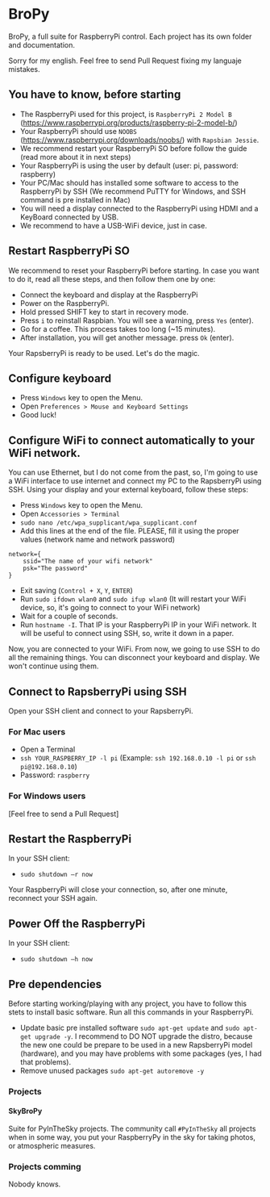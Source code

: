 # BroPy
BroPy, a full suite for RaspberryPi control.
Each project has its own folder and documentation.

Sorry for my english. Feel free to send Pull Request fixing my languaje mistakes.

## You have to know, before starting
* The RaspberryPi used for this project, is `RaspberryPi 2 Model B` (https://www.raspberrypi.org/products/raspberry-pi-2-model-b/)
* Your RaspberryPi should use `NOOBS` (https://www.raspberrypi.org/downloads/noobs/) with `Rapsbian Jessie`.
* We recommend restart your RaspberryPi SO before follow the guide (read more about it in next steps)
* Your RaspberryPi is using the user by default (user: pi, password: raspberry)
* Your PC/Mac should has installed some software to access to the RaspberryPi by SSH (We recommend PuTTY for Windows, and SSH command is pre installed in Mac)
* You will need a display connected to the RaspberryPi using HDMI and a KeyBoard connected by USB.
* We recommend to have a USB-WiFi device, just in case.

## Restart RaspberryPi SO
We recommend to reset your RaspberryPi before starting.
In case you want to do it, read all these steps, and then follow them one by one:

* Connect the keyboard and display at the RaspberryPi
* Power on the RaspberryPi.
* Hold pressed SHIFT key to start in recovery mode.
* Press `i` to reinstall Raspbian. You will see a warning, press `Yes` (enter).
* Go for a coffee. This process takes too long (~15 minutes).
* After installation, you will get another message. press `Ok` (enter).

Your RapsberryPi is ready to be used. Let's do the magic.

## Configure keyboard
* Press `Windows` key to open the Menu.
* Open `Preferences > Mouse and Keyboard Settings`
* Good luck!

## Configure WiFi to connect automatically to your WiFi network.
You can use Ethernet, but I do not come from the past, so, I'm going to use a WiFi interface to use internet and connect my PC to the RapsberryPi using SSH.
Using your display and your external keyboard, follow these steps:
* Press `Windows` key to open the Menu.
* Open `Accessories > Terminal`
* `sudo nano /etc/wpa_supplicant/wpa_supplicant.conf`
* Add this lines at the end of the file. PLEASE, fill it using the proper values (network name and network password)
```
network={
    ssid="The name of your wifi network"
    psk="The password"
}
```
* Exit saving (`Control + X`, `Y`, `ENTER`)
* Run `sudo ifdown wlan0` and `sudo ifup wlan0` (It will restart your WiFi device, so, it's going to connect to your WiFi network)
* Wait for a couple of seconds.
* Run `hostname -I`. That IP is your RaspberryPi IP in your WiFi network. It will be useful to connect using SSH, so, write it down in a paper.

Now, you are connected to your WiFi. From now, we going to use SSH to do all the remaining things.
You can disconnect your keyboard and display. We won't continue using them.

## Connect to RapsberryPi using SSH
Open your SSH client and connect to your RapsberryPi.

### For Mac users
* Open a Terminal
* `ssh YOUR_RASPBERRY_IP -l pi` (Example: `ssh 192.168.0.10 -l pi` or `ssh pi@192.168.0.10`)
* Password: `raspberry`

### For Windows users
[Feel free to send a Pull Request]

## Restart the RaspberryPi
In your SSH client:

* `sudo shutdown –r now`

Your RaspberryPi will close your connection, so, after one minute, reconnect your SSH again.

## Power Off the RaspberryPi
In your SSH client:

* `sudo shutdown –h now`

## Pre dependencies
Before starting working/playing with any project, you have to follow this stets to install basic software.
Run all this commands in your RaspberryPi.
* Update basic pre installed software `sudo apt-get update` and `sudo apt-get upgrade -y`. I recommend to DO NOT upgrade the distro, because the new one could be prepare to be used in a new RapsberryPi model (hardware), and you may have problems with some packages (yes, I had that problems).
* Remove unused packages `sudo apt-get autoremove -y`

### Projects

#### SkyBroPy
Suite for PyInTheSky projects.
The community call `#PyInTheSky` all projects when in some way, you put your RaspberryPy in the sky for taking photos, or atmospheric measures.

### Projects comming
Nobody knows.